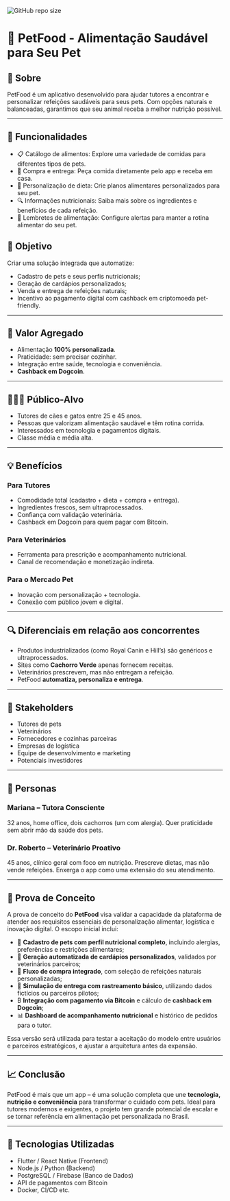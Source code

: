 ![GitHub repo size](https://img.shields.io/github/repo-size/ThaliaLira/petfood-application)

# 🐾 PetFood - Alimentação Saudável para Seu Pet

## 📌 Sobre

PetFood é um aplicativo desenvolvido para ajudar tutores a encontrar e personalizar refeições saudáveis para seus pets. Com opções naturais e balanceadas, garantimos que seu animal receba a melhor nutrição possível.

---

## 🚀 Funcionalidades
- 📋 Catálogo de alimentos: Explore uma variedade de comidas para diferentes tipos de pets.
- 🛒 Compra e entrega: Peça comida diretamente pelo app e receba em casa.
- 🐶 Personalização de dieta: Crie planos alimentares personalizados para seu pet.
- 🔍 Informações nutricionais: Saiba mais sobre os ingredientes e benefícios de cada refeição.
- 📅 Lembretes de alimentação: Configure alertas para manter a rotina alimentar do seu pet.

## 🎯 Objetivo

Criar uma solução integrada que automatize:

- Cadastro de pets e seus perfis nutricionais;
- Geração de cardápios personalizados;
- Venda e entrega de refeições naturais;
- Incentivo ao pagamento digital com cashback em criptomoeda pet-friendly.

---

## 🌟 Valor Agregado

- Alimentação **100% personalizada**.
- Praticidade: sem precisar cozinhar.
- Integração entre saúde, tecnologia e conveniência.
- **Cashback em Dogcoin**.

---

## 🧑‍🤝‍🧑 Público-Alvo

- Tutores de cães e gatos entre 25 e 45 anos.
- Pessoas que valorizam alimentação saudável e têm rotina corrida.
- Interessados em tecnologia e pagamentos digitais.
- Classe média e média alta.

---

## 💡 Benefícios

### Para Tutores
- Comodidade total (cadastro + dieta + compra + entrega).
- Ingredientes frescos, sem ultraprocessados.
- Confiança com validação veterinária.
- Cashback em Dogcoin para quem pagar com Bitcoin.

### Para Veterinários
- Ferramenta para prescrição e acompanhamento nutricional.
- Canal de recomendação e monetização indireta.

### Para o Mercado Pet
- Inovação com personalização + tecnologia.
- Conexão com público jovem e digital.

---

## 🔍 Diferenciais em relação aos concorrentes

- Produtos industrializados (como Royal Canin e Hill’s) são genéricos e ultraprocessados.
- Sites como **Cachorro Verde** apenas fornecem receitas.
- Veterinários prescrevem, mas não entregam a refeição.
- PetFood **automatiza, personaliza e entrega**.

---

## 👥 Stakeholders

- Tutores de pets
- Veterinários
- Fornecedores e cozinhas parceiras
- Empresas de logística
- Equipe de desenvolvimento e marketing
- Potenciais investidores

---

## 👤 Personas

### Mariana – Tutora Consciente
32 anos, home office, dois cachorros (um com alergia). Quer praticidade sem abrir mão da saúde dos pets.

### Dr. Roberto – Veterinário Proativo
45 anos, clínico geral com foco em nutrição. Prescreve dietas, mas não vende refeições. Enxerga o app como uma extensão do seu atendimento.

---

## 🧪 Prova de Conceito

A prova de conceito do **PetFood** visa validar a capacidade da plataforma de atender aos requisitos essenciais de personalização alimentar, logística e inovação digital. O escopo inicial inclui:

- 🐶 **Cadastro de pets com perfil nutricional completo**, incluindo alergias, preferências e restrições alimentares;
- 🧾 **Geração automatizada de cardápios personalizados**, validados por veterinários parceiros;
- 🛒 **Fluxo de compra integrado**, com seleção de refeições naturais personalizadas;
- 🚚 **Simulação de entrega com rastreamento básico**, utilizando dados fictícios ou parceiros pilotos;
- ₿ **Integração com pagamento via Bitcoin** e cálculo de **cashback em Dogcoin**;
- 📊 **Dashboard de acompanhamento nutricional** e histórico de pedidos para o tutor.

Essa versão será utilizada para testar a aceitação do modelo entre usuários e parceiros estratégicos, e ajustar a arquitetura antes da expansão.

---

## 📈 Conclusão

PetFood é mais que um app – é uma solução completa que une **tecnologia, nutrição e conveniência** para transformar o cuidado com pets. Ideal para tutores modernos e exigentes, o projeto tem grande potencial de escalar e se tornar referência em alimentação pet personalizada no Brasil.

---

## 🚀 Tecnologias Utilizadas

- Flutter / React Native (Frontend)
- Node.js / Python (Backend)
- PostgreSQL / Firebase (Banco de Dados)
- API de pagamentos com Bitcoin
- Docker, CI/CD etc.
